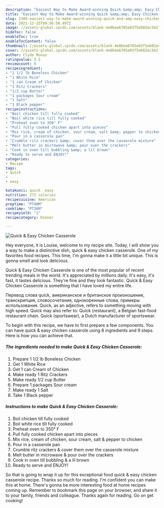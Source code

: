 ```yaml
---
description: "Easiest Way to Make Award-winning Quick &amp;amp; Easy Chicken Casserole"
title: "Easiest Way to Make Award-winning Quick &amp;amp; Easy Chicken Casserole"
slug: 1300-easiest-way-to-make-award-winning-quick-and-amp-easy-chicken-casserole
date: 2021-12-25T09:56:50.497Z
image: //assets-global.cpcdn.com/assets/blank-4e0bea6785e03f5e602ec562f230caae08da540cada707380b4fe1bbebba43da.png
hideToc: false
enableToc: true
enableTocContent: false
thumbnail: //assets-global.cpcdn.com/assets/blank-4e0bea6785e03f5e602ec562f230caae08da540cada707380b4fe1bbebba43da.png
cover: //assets-global.cpcdn.com/assets/blank-4e0bea6785e03f5e602ec562f230caae08da540cada707380b4fe1bbebba43da.png
author: Clyde Munoz
ratingvalue: 3.5
reviewcount: 9
recipeingredient:
- "1 1/2 lb Boneless Chicken"
- "1 White Rice"
- "1 can Cream of Chicken"
- "1 Ritz Crackers"
- "1/2 cup Butter"
- "1 packages Sour cream"
- "1 Salt"
- "1 Black pepper"
recipeinstructions:
- "Boil chicken till fully cooked"
- "Boil white rice till fully cooked"
- "Preheat oven to 350° F"
- "Pull fully cooked chicken apart into pieces"
- "Mix rice, cream of chicken, sour cream, salt &amp; pepper to chicken"
- "Pour in a casserole pan"
- "Crumble ritz crackers &amp; cover them over the casserole mixture"
- "Melt butter in microwave &amp; pour over the crackers"
- "Cook in oven till bubbling &amp; a lil brown"
- "Ready to serve and ENJOY!"
categories:
- Recipe
tags:
- quick
- 
- easy

katakunci: quick  easy 
nutrition: 272 calories
recipecuisine: American
preptime: "PT40M"
cooktime: "PT36M"
recipeyield: "1"
recipecategory: Dinner

---
```



![Quick &amp; Easy Chicken Casserole](//assets-global.cpcdn.com/assets/blank-4e0bea6785e03f5e602ec562f230caae08da540cada707380b4fe1bbebba43da.png)

Hey everyone, it is Louise, welcome to my recipe site. Today, I will show you a way to make a distinctive dish, quick &amp; easy chicken casserole. One of my favorites food recipes. This time, I'm gonna make it a little bit unique. This is gonna smell and look delicious.

Quick &amp; Easy Chicken Casserole is one of the most popular of recent trending meals in the world. It's appreciated by millions daily. It's easy, it's fast, it tastes delicious. They're fine and they look fantastic. Quick &amp; Easy Chicken Casserole is something that I have loved my entire life.

Перевод слова quick, американское и британское произношение, транскрипция, словосочетания, однокоренные слова, примеры использования. Quick, as an adjective, refers to something moving with high speed. Quick may also refer to: Quick (restaurant), a Belgian fast-food restaurant chain. Quick (sportswear), a Dutch manufacturer of sportswear.


To begin with this recipe, we have to first prepare a few components. You can have quick &amp; easy chicken casserole using 8 ingredients and 9 steps. Here is how you can achieve that.

<!--inarticleads1-->

##### The ingredients needed to make Quick &amp; Easy Chicken Casserole:

1. Prepare 1 1/2 lb Boneless Chicken
1. Get 1 White Rice
1. Get 1 can Cream of Chicken
1. Make ready 1 Ritz Crackers
1. Make ready 1/2 cup Butter
1. Prepare 1 packages Sour cream
1. Make ready 1 Salt
1. Take 1 Black pepper




<!--inarticleads2-->

##### Instructions to make Quick &amp; Easy Chicken Casserole:

1. Boil chicken till fully cooked
1. Boil white rice till fully cooked
1. Preheat oven to 350° F
1. Pull fully cooked chicken apart into pieces
1. Mix rice, cream of chicken, sour cream, salt &amp; pepper to chicken
1. Pour in a casserole pan
1. Crumble ritz crackers &amp; cover them over the casserole mixture
1. Melt butter in microwave &amp; pour over the crackers
1. Cook in oven till bubbling &amp; a lil brown
1. Ready to serve and ENJOY!



So that is going to wrap it up for this exceptional food quick &amp; easy chicken casserole recipe. Thanks so much for reading. I'm confident you can make this at home. There's gonna be more interesting food at home recipes coming up. Remember to bookmark this page on your browser, and share it to your family, friends and colleague. Thanks again for reading. Go on get cooking!
